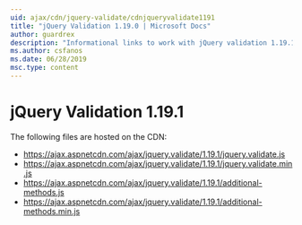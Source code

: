 ```yaml
---
uid: ajax/cdn/jquery-validate/cdnjqueryvalidate1191
title: "jQuery Validation 1.19.0 | Microsoft Docs"
author: guardrex
description: "Informational links to work with jQuery validation 1.19.1"
ms.author: csfanos
ms.date: 06/28/2019
msc.type: content
---
```

# jQuery Validation 1.19.1

The following files are hosted on the CDN:

- https://ajax.aspnetcdn.com/ajax/jquery.validate/1.19.1/jquery.validate.js
- https://ajax.aspnetcdn.com/ajax/jquery.validate/1.19.1/jquery.validate.min.js
- https://ajax.aspnetcdn.com/ajax/jquery.validate/1.19.1/additional-methods.js
- https://ajax.aspnetcdn.com/ajax/jquery.validate/1.19.1/additional-methods.min.js
